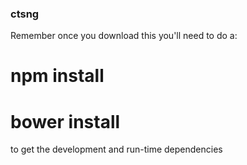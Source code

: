 ### ctsng

Remember once you download this you'll need to do a:

# npm install
# bower install

to get the development and run-time dependencies
